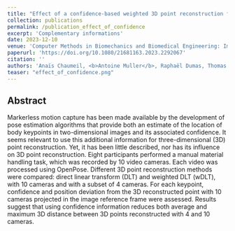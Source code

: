 ```yaml
---
title: "Effect of a confidence-based weighted 3D point reconstruction for markerless motion capture with a reduced number of cameras"
collection: publications
permalink: /publication_effect_of_confidence
excerpt: 'Complementary informations'
date: 2023-12-10
venue: 'Computer Methods in Biomechanics and Biomedical Engineering: Imaging & Visualization'
paperurl: 'https://doi.org/10.1080/21681163.2023.2292067'
citation: ''
authors: 'Anaïs Chaumeil, <b>Antoine Muller</b>, Raphaël Dumas, Thomas Robert'
teaser: "effect_of_confidence.png"
---
```


## Abstract
Markerless motion capture has been made available by the development of pose estimation algorithms that provide both an estimate of the location of body keypoints in two-dimensional images and its associated confidence. It seems relevant to use this additional information for three-dimensional (3D) point reconstruction. Yet, it has been little described, nor has its influence on 3D point reconstruction. Eight participants performed a manual material handling task, which was recorded by 10 video cameras. Each video was processed using OpenPose. Different 3D point reconstruction methods were compared: direct linear transform (DLT) and weighted DLT (wDLT), with 10 cameras and with a subset of 4 cameras. For each keypoint, confidence and position deviation from the 3D reconstructed point with 10 cameras projected in the image reference frame were assessed. Results suggest that using confidence information reduces both average and maximum 3D distance between 3D points reconstructed with 4 and 10 cameras.
